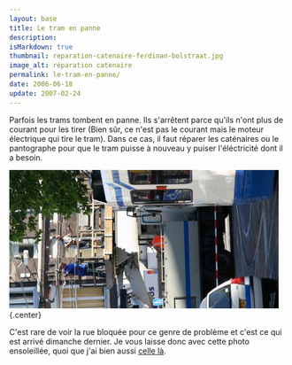 ```yaml
---
layout: base
title: Le tram en panne
description: 
isMarkdown: true
thumbnail: reparation-catenaire-ferdinan-bolstraat.jpg
image_alt: réparation catenaire
permalink: le-tram-en-panne/
date: 2006-06-18
update: 2007-02-24
---
```




Parfois les trams tombent en panne. Ils s'arrêtent parce qu'ils n'ont plus de courant pour les tirer (Bien sûr, ce n'est pas le courant mais le moteur électrique qui tire le tram). Dans ce cas, il faut réparer les caténaires ou le pantographe pour que le tram puisse à nouveau y puiser l'éléctricité dont il a besoin.

![réparation catenaire](reparation-catenaire-ferdinan-bolstraat.jpg){.center}

C'est rare de voir la rue bloquée pour ce genre de problème et c'est ce qui est arrivé dimanche dernier. Je vous laisse donc avec cette photo ensoleillée, quoi que j'ai bien aussi [celle là](/public/images/photos/2006-06/travaux-catenaire-tram-ferdinand-bol.jpg).